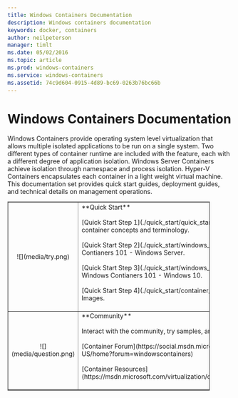 ```yaml
---
title: Windows Containers Documentation
description: Windows containers documentation
keywords: docker, containers
author: neilpeterson
manager: timlt
ms.date: 05/02/2016
ms.topic: article
ms.prod: windows-containers
ms.service: windows-containers
ms.assetid: 74c9d604-0915-4d89-bc69-0263b76bc66b
---
```


# Windows Containers Documentation

Windows Containers provide operating system level virtualization that allows multiple isolated applications to be run on a single system. Two different types of container runtime are included with the feature, each with a different degree of application isolation. Windows Server Containers achieve isolation through namespace and process isolation. Hyper-V Containers encapsulates each container in a light weight virtual machine. This documentation set provides quick start guides, deployment guides, and technical details on management operations.

<table border="1" style="background-color:FFFFCC;border-collapse:collapse;border:1px solid FFCC00;color:000000;width:90%" cellpadding="25" cellspacing="5">
<tr>
<td ><center>![](media/try.png)</center></td>
<td>**Quick Start**<br /><br />
[Quick Start Step 1](./quick_start/quick_start.md) – Quick overview of container concepts and terminology.<br /><br />
[Quick Start Step 2](./quick_start/windows_containers_101.md) – Windows Contianers 101 - Windows Server.<br /><br />
[Quick Start Step 3](./quick_start/windows_10_containers_101.md) – Windows Contianers 101 - Windows 10.<br /><br />
[Quick Start Step 4](./quick_start/container_images.md) – Create Container Images.<br /><br />
</td>
</tr>
<tr>
<td ><center>![](media/question.png)</center></td>
<td>**Community**<br /><br />
Interact with the community, try samples, and find additional resources.<br /><br />
[Container Forum](https://social.msdn.microsoft.com/Forums/en-US/home?forum=windowscontainers)<br /><br /></li>
[Container Resources](https://msdn.microsoft.com/virtualization/community/community_overview)<br /><br /></li>
</td>
</tr>
</table>
